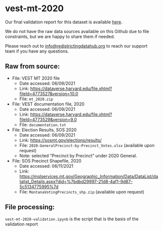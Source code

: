 # vest-mt-2020

Our final validation report for this dataset is available [here](https://redistrictingdatahub.org/dataset/vest-2020-montana-precinct-and-election-results/).

We do not have the raw data sources available on this Github due to file constraints, but we are happy to share them if needed. 

Please reach out to info@redistrictingdatahub.org to reach our support team if you have any questions.

## Raw from source:

- File: VEST MT 2020 file
   - Date accessed: 06/09/2021
   - Link: https://dataverse.harvard.edu/file.xhtml?fileId=4773527&version=10.0
   - File: `mt_2020.zip`
- File: VEST documentation file, 2020
   - Date accessed: 06/09/2021
   - Link: https://dataverse.harvard.edu/file.xhtml?fileId=4773529&version=9.0
   - File: `documentation.txt`
- File: Election Results, SOS 2020
   - Date accessed: 06/09/2021
   - Link: https://sosmt.gov/elections/results/
   - File: `2020-GeneralPrecinct-by-Precinct_Votes.xlsx` (available upon request)
   - Note: selected "Precinct by Precinct" under 2020 General. 
- File: SOS Precinct Shapefile, 2020 
   - Date accessed: 06/11/2021
   - Link: https://mslservices.mt.gov/Geographic_Information/Data/DataList/datalist_Details.aspx?did=%7bdbd29997-21d8-4af1-9d87-5c5134775995%7d
   - File: `MontanaVotingPrecincts_shp.zip` (available upon request)
 

## File processing:

`vest-mt-2020-validation.ipynb` is the script that is the basis of the validation report
